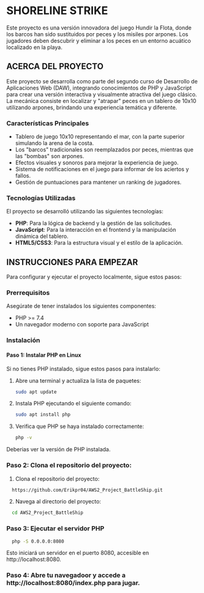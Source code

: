 # SHORELINE STRIKE

Este proyecto es una versión innovadora del juego Hundir la Flota, donde los barcos han sido sustituidos por peces y los misiles por arpones.
Los jugadores deben descubrir y eliminar a los peces en un entorno acuático localizado en la playa.

## ACERCA DEL PROYECTO

Este proyecto se desarrolla como parte del segundo curso de Desarrollo de Aplicaciones Web (DAW), integrando conocimientos de PHP y JavaScript para crear una versión interactiva y visualmente atractiva del juego clásico. La mecánica consiste en localizar y "atrapar" peces en un tablero de 10x10 utilizando arpones, brindando una experiencia temática y diferente.

### Características Principales

- Tablero de juego 10x10 representando el mar, con la parte superior simulando la arena de la costa.
- Los "barcos" tradicionales son reemplazados por peces, mientras que las "bombas" son arpones.
- Efectos visuales y sonoros para mejorar la experiencia de juego.
- Sistema de notificaciones en el juego para informar de los aciertos y fallos.
- Gestión de puntuaciones para mantener un ranking de jugadores.


### Tecnologías Utilizadas

El proyecto se desarrolló utilizando las siguientes tecnologías:

* **PHP**: Para la lógica de backend y la gestión de las solicitudes.
* **JavaScript**: Para la interacción en el frontend y la manipulación dinámica del tablero.
* **HTML5/CSS3**: Para la estructura visual y el estilo de la aplicación.


## INSTRUCCIONES PARA EMPEZAR

Para configurar y ejecutar el proyecto localmente, sigue estos pasos:

### Prerrequisitos

Asegúrate de tener instalados los siguientes componentes:

* PHP >= 7.4
* Un navegador moderno con soporte para JavaScript

### Instalación

#### Paso 1: Instalar PHP en Linux

Si no tienes PHP instalado, sigue estos pasos para instalarlo:

1. Abre una terminal y actualiza la lista de paquetes:

   ```sh
   sudo apt update
   ```

2. Instala PHP ejecutando el siguiente comando:
   ```sh
   sudo apt install php
   ```

3. Verifica que PHP se haya instalado correctamente:
    ```sh
    php -v
    ```
Deberias ver la versión de PHP instalada.

### Paso 2: Clona el repositorio del proyecto:

1. Clona el repositorio del proyecto:
  ```sh
    https://github.com/Erikpr04/AWS2_Project_BattleShip.git
  ```

 2. Navega al directorio del proyecto:
  ```sh
    cd AWS2_Project_BattleShip
  ```

### Paso 3: Ejecutar el servidor PHP

  ```sh
    php -S 0.0.0.0:8080
  ```
Esto iniciará un servidor en el puerto 8080, accesible en http://localhost:8080.

### Paso 4: Abre tu navegadoor y accede a http://localhost:8080/index.php para jugar.

